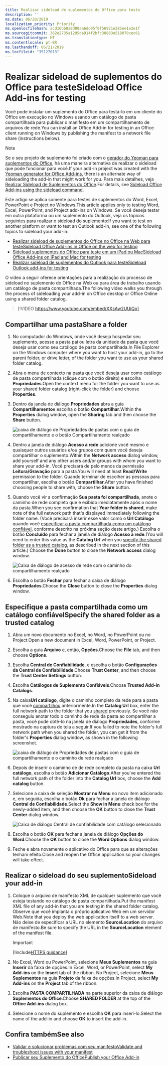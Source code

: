 ```yaml
---
title: Realizar sideload de suplementos do Office para teste
description: ''
ms.date: 06/20/2019
localization_priority: Priority
ms.openlocfilehash: acd16bb8a8d08aa6dd05f0f56921e285ee1e2e1f
ms.sourcegitcommit: 382e2735a1295da914f2bfc38883e518070cec61
ms.translationtype: HT
ms.contentlocale: pt-BR
ms.lasthandoff: 06/21/2019
ms.locfileid: "35127013"
---
```

# <a name="sideload-office-add-ins-for-testing"></a><span data-ttu-id="04dbc-102">Realizar sideload de suplementos do Office para teste</span><span class="sxs-lookup"><span data-stu-id="04dbc-102">Sideload Office Add-ins for testing</span></span>

<span data-ttu-id="04dbc-103">Você pode instalar um suplemento do Office para testá-lo em um cliente do Office em execução no Windows usando um catálogo de pasta compartilhada para publicar o manifesto em um compartilhamento de arquivos de rede.</span><span class="sxs-lookup"><span data-stu-id="04dbc-103">You can install an Office Add-in for testing in an Office client running on Windows by publishing the manifest to a network file share (instructions below).</span></span>

> [!NOTE]
> <span data-ttu-id="04dbc-104">Se o seu projeto de suplemento foi criado com o [gerador do Yeoman para suplementos do Office](https://github.com/OfficeDev/generator-office), há uma maneira alternativa de realizar o sideload que pode funcionar para você.</span><span class="sxs-lookup"><span data-stu-id="04dbc-104">If your add-in project was created with the [Yeoman generator for Office Add-ins](https://github.com/OfficeDev/generator-office), there is an alternate way of sideloading the add-in that might work for you.</span></span> <span data-ttu-id="04dbc-105">Para mais detalhes, veja [Realizar Sideload de Suplementos do Office](sideload-office-addin-using-sideload-command.md).</span><span class="sxs-lookup"><span data-stu-id="04dbc-105">For details, see [Sideload Office Add-ins using the sideload command](sideload-office-addin-using-sideload-command.md).</span></span>

<span data-ttu-id="04dbc-106">Este artigo se aplica somente para testes de suplementos do Word, Excel, PowerPoint e Project no Windows.</span><span class="sxs-lookup"><span data-stu-id="04dbc-106">This article applies only to testing Word, Excel, PowerPoint, and Project add-ins on Windows.</span></span> <span data-ttu-id="04dbc-107">Se você deseja testar em outra plataforma ou um suplemento do Outlook, veja os tópicos seguintes para realizar o sideload do suplemento:</span><span class="sxs-lookup"><span data-stu-id="04dbc-107">If you want to test on another platform or want to test an Outlook add-in, see one of the following topics to sideload your add-in:</span></span>

- [<span data-ttu-id="04dbc-108">Realizar sideload de suplementos do Office no Office na Web para teste</span><span class="sxs-lookup"><span data-stu-id="04dbc-108">Sideload Office Add-ins in Office on the web for testing</span></span>](sideload-office-add-ins-for-testing.md)
- [<span data-ttu-id="04dbc-109">Sideload suplementos do Office para teste em um iPad ou Mac</span><span class="sxs-lookup"><span data-stu-id="04dbc-109">Sideload Office Add-ins on iPad and Mac for testing</span></span>](sideload-an-office-add-in-on-ipad-and-mac.md)
- [<span data-ttu-id="04dbc-110">Realizar sideload de suplementos do Outlook para teste</span><span class="sxs-lookup"><span data-stu-id="04dbc-110">Sideload Outlook add-ins for testing</span></span>](/outlook/add-ins/sideload-outlook-add-ins-for-testing)

<span data-ttu-id="04dbc-111">O vídeo a seguir oferece orientações para a realização do processo de sideload no suplemento do Office na Web ou para área de trabalho usando um catálogo de pasta compartilhada.</span><span class="sxs-lookup"><span data-stu-id="04dbc-111">The following video walks you through the process of sideloading your add-in on Office desktop or Office Online using a shared folder catalog.</span></span>  

> [!VIDEO https://www.youtube.com/embed/XXsAw2UUiQo]

## <a name="share-a-folder"></a><span data-ttu-id="04dbc-112">Compartilhar uma pasta</span><span class="sxs-lookup"><span data-stu-id="04dbc-112">Share a folder</span></span>

1. <span data-ttu-id="04dbc-113">No computador do Windows, onde você deseja hospedar seu suplemento, acesse a pasta pai ou letra da unidade da pasta que você deseja usar como seu catálogo de pasta compartilhada.</span><span class="sxs-lookup"><span data-stu-id="04dbc-113">In File Explorer on the Windows computer where you want to host your add-in, go to the parent folder, or drive letter, of the folder you want to use as your shared folder catalog.</span></span>

2. <span data-ttu-id="04dbc-114">Abra o menu de contexto na pasta que você deseja usar como catálogo de pasta compartilhada (clique com o botão direito) e escolha **Propriedades**.</span><span class="sxs-lookup"><span data-stu-id="04dbc-114">Open the context menu for the folder you want to use as your shared folder catalog (right-click the folder) and choose **Properties**.</span></span>

3. <span data-ttu-id="04dbc-115">Dentro da janela de diálogo **Propriedades** abra a guia **Compartilhamento**e escolha o botão **Compartilhar**.</span><span class="sxs-lookup"><span data-stu-id="04dbc-115">Within the **Properties** dialog window, open the **Sharing** tab and then choose the **Share** button.</span></span>

    ![caixa de diálogo de Propriedades de pastas com o guia de compartilhamento e o botão Compartilhamento realçado](../images/sideload-windows-properties-dialog.png)

4. <span data-ttu-id="04dbc-117">Dentro a janela de diálogo **Acesso à rede** adicione você mesmo e quaisquer outros usuários e/ou grupos com quem você deseja compartilhar o suplemento.</span><span class="sxs-lookup"><span data-stu-id="04dbc-117">Within the **Network access** dialog window, add yourself and any other users and/or groups with whom you want to share your add-in.</span></span> <span data-ttu-id="04dbc-118">Você precisará de pelo menos da permissão **Leitura/Gravação** para a pasta.</span><span class="sxs-lookup"><span data-stu-id="04dbc-118">You will need at least **Read/Write** permission to the folder.</span></span> <span data-ttu-id="04dbc-119">Quando terminar de escolher as pessoas para compartilhar, escolha o botão **Compartilhar**.</span><span class="sxs-lookup"><span data-stu-id="04dbc-119">After you have finished choosing people to share with, choose the **Share** button.</span></span>

5. <span data-ttu-id="04dbc-120">Quando você vir a confirmação **Sua pasta foi compartilhada**, anote o caminho de rede completo que é exibido imediatamente após o nome da pasta.</span><span class="sxs-lookup"><span data-stu-id="04dbc-120">When you see confirmation that **Your folder is shared**, make note of the full network path that's displayed immediately following the folder name.</span></span> <span data-ttu-id="04dbc-121">(Você precisará inserir esse valor como o **Url Catálogo** quando você [especificar a pasta compartilhada como um catálogo confiável](#specify-the-shared-folder-as-a-trusted-catalog), conforme descrito na próxima seção deste artigo.) Escolha o botão **Concluído** para fechar a janela de diálogo **Acesso à rede**.</span><span class="sxs-lookup"><span data-stu-id="04dbc-121">(You will need to enter this value as the **Catalog Url** when you [specify the shared folder as a trusted catalog](#specify-the-shared-folder-as-a-trusted-catalog), as described in the next section of this article.) Choose the **Done** button to close the **Network access** dialog window.</span></span>

   ![Caixa de diálogo de acesso de rede com o caminho do compartilhamento realçado](../images/sideload-windows-network-access-dialog.png)

6. <span data-ttu-id="04dbc-123">Escolha o botão **Fechar** para fechar a caixa de diálogo **Propriedades**.</span><span class="sxs-lookup"><span data-stu-id="04dbc-123">Choose the **Close** button to close the **Properties** dialog window.</span></span>

## <a name="specify-the-shared-folder-as-a-trusted-catalog"></a><span data-ttu-id="04dbc-124">Especifique a pasta compartilhada como um catálogo confiável</span><span class="sxs-lookup"><span data-stu-id="04dbc-124">Specify the shared folder as a trusted catalog</span></span>
      
1. <span data-ttu-id="04dbc-125">Abra um novo documento no Excel, no Word, no PowerPoint ou no Project.</span><span class="sxs-lookup"><span data-stu-id="04dbc-125">Open a new document in Excel, Word, PowerPoint, or Project.</span></span>
    
2. <span data-ttu-id="04dbc-126">Escolha a guia **Arquivo** e, então, **Opções**.</span><span class="sxs-lookup"><span data-stu-id="04dbc-126">Choose the **File** tab, and then choose **Options**.</span></span>
    
3. <span data-ttu-id="04dbc-127">Escolha **Central de Confiabilidade**, e escolha o botão **Configurações da Central de Confiabilidade**.</span><span class="sxs-lookup"><span data-stu-id="04dbc-127">Choose **Trust Center**, and then choose the **Trust Center Settings** button.</span></span>
    
4. <span data-ttu-id="04dbc-128">Escolha **Catálogos de Suplemento Confiáveis**.</span><span class="sxs-lookup"><span data-stu-id="04dbc-128">Choose **Trusted Add-in Catalogs**.</span></span>
    
5. <span data-ttu-id="04dbc-129">Na caixa**Url catálogo**, digite o caminho completo da rede para a pasta que você [compartilhou](#share-a-folder) anteriormente.</span><span class="sxs-lookup"><span data-stu-id="04dbc-129">In the **Catalog Url** box, enter the full network path to the folder that you [shared](#share-a-folder) previously.</span></span> <span data-ttu-id="04dbc-130">Se você não conseguiu anotar todo o caminho de rede da pasta ao compartilhar a pasta, você pode obtê-lo na janela de diálogo **Propriedades**, conforme mostrado na captura de tela a seguir.</span><span class="sxs-lookup"><span data-stu-id="04dbc-130">If you failed to note the folder's full network path when you shared the folder, you can get it from the folder's **Properties** dialog window, as shown in the following screenshot.</span></span> 

    ![caixa de diálogo de Propriedades de pastas com o guia de compartilhamento e o caminho de rede realçado](../images/sideload-windows-properties-dialog-2.png)
    
6. <span data-ttu-id="04dbc-132">Depois de inserir o caminho de de rede completo da pasta na caixa **Url catálogo**, escolha o botão **Adicionar Catálogo**.</span><span class="sxs-lookup"><span data-stu-id="04dbc-132">After you've entered the full network path of the folder into the **Catalog Url** box, choose the **Add catalog** button.</span></span>

7. <span data-ttu-id="04dbc-133">Selecione a caixa de seleção **Mostrar no Menu** no novo item adicionado e, em seguida, escolha o botão **Ok** para fechar a janela de diálogo **Central de Confiabilidade**.</span><span class="sxs-lookup"><span data-stu-id="04dbc-133">Select the **Show in Menu** check box for the newly-added item, and then choose the **OK** button to close the **Trust Center** dialog window.</span></span> 

    ![Caixa de diálogo Central de confiabilidade com catálogo selecionado](../images/sideload-windows-trust-center-dialog.png)

8. <span data-ttu-id="04dbc-135">Escolha o botão **OK** para fechar a janela de diálogo **Opções do Word**.</span><span class="sxs-lookup"><span data-stu-id="04dbc-135">Choose the **OK** button to close the **Word Options** dialog window.</span></span>

9. <span data-ttu-id="04dbc-136">Feche e abra novamente o aplicativo do Office para que as alterações tenham efeito.</span><span class="sxs-lookup"><span data-stu-id="04dbc-136">Close and reopen the Office application so your changes will take effect.</span></span>
    

## <a name="sideload-your-add-in"></a><span data-ttu-id="04dbc-137">Realizar o sideload do seu suplemento</span><span class="sxs-lookup"><span data-stu-id="04dbc-137">Sideload your add-in</span></span>


1. <span data-ttu-id="04dbc-138">Coloque o arquivo de manifesto XML de qualquer suplemento que você esteja testando no catálogo de pasta compartilhada.</span><span class="sxs-lookup"><span data-stu-id="04dbc-138">Put the manifest XML file of any add-in that you are testing in the shared folder catalog.</span></span> <span data-ttu-id="04dbc-139">Observe que você implanta o próprio aplicativo Web em um servidor Web.</span><span class="sxs-lookup"><span data-stu-id="04dbc-139">Note that you deploy the web application itself to a web server.</span></span> <span data-ttu-id="04dbc-140">Não deixe de especificar a URL no elemento **SourceLocation** do arquivo de manifesto.</span><span class="sxs-lookup"><span data-stu-id="04dbc-140">Be sure to specify the URL in the **SourceLocation** element of the manifest file.</span></span>

    > [!IMPORTANT]
    > [!include[HTTPS guidance](../includes/https-guidance.md)]

2. <span data-ttu-id="04dbc-141">No Excel, Word ou PowerPoint, selecione **Meus Suplementos** na guia **Inserir** da faixa de opções.</span><span class="sxs-lookup"><span data-stu-id="04dbc-141">In Excel, Word, or PowerPoint, select **My Add-ins** on the **Insert** tab of the ribbon.</span></span> <span data-ttu-id="04dbc-142">No Project, selecione **Meus Suplementos** na guia **Projeto** da faixa de opções.</span><span class="sxs-lookup"><span data-stu-id="04dbc-142">In Project, select **My Add-ins** on the **Project** tab of the ribbon.</span></span> 

3. <span data-ttu-id="04dbc-143">Escolha **PASTA COMPARTILHADA** na parte superior da caixa de diálogo **Suplementos do Office**.</span><span class="sxs-lookup"><span data-stu-id="04dbc-143">Choose **SHARED FOLDER** at the top of the **Office Add-ins** dialog box.</span></span>

4. <span data-ttu-id="04dbc-144">Selecione o nome do suplemento e escolha **OK** para inseri-lo.</span><span class="sxs-lookup"><span data-stu-id="04dbc-144">Select the name of the add-in and choose **OK** to insert the add-in.</span></span>

## <a name="see-also"></a><span data-ttu-id="04dbc-145">Confira também</span><span class="sxs-lookup"><span data-stu-id="04dbc-145">See also</span></span>

- [<span data-ttu-id="04dbc-146">Validar e solucionar problemas com seu manifesto</span><span class="sxs-lookup"><span data-stu-id="04dbc-146">Validate and troubleshoot issues with your manifest</span></span>](troubleshoot-manifest.md)
- [<span data-ttu-id="04dbc-147">Publicar seu Suplemento do Office</span><span class="sxs-lookup"><span data-stu-id="04dbc-147">Publish your Office Add-in</span></span>](../publish/publish.md)
    
